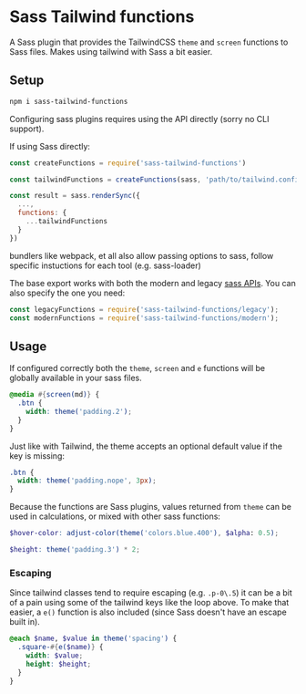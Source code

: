 # Sass Tailwind functions

A Sass plugin that provides the TailwindCSS `theme` and `screen` functions
to Sass files. Makes using tailwind with Sass a bit easier.

## Setup

```sh
npm i sass-tailwind-functions
```

Configuring sass plugins requires using the API directly (sorry no CLI support).

If using Sass directly:

```js
const createFunctions = require('sass-tailwind-functions')

const tailwindFunctions = createFunctions(sass, 'path/to/tailwind.config.js')

const result = sass.renderSync({
  ...,
  functions: {
    ...tailwindFunctions
  }
})

```

bundlers like webpack, et all also allow passing options
to sass, follow specific instuctions for each tool (e.g. sass-loader)

The base export works with both the modern and legacy [sass
APIs](https://sass-lang.com/documentation/js-api). You can also specify the one
you need:

```js
const legacyFunctions = require('sass-tailwind-functions/legacy');
const modernFunctions = require('sass-tailwind-functions/modern');
```

## Usage

If configured correctly both the `theme`, `screen` and `e` functions will
be globally available in your sass files.

```scss
@media #{screen(md)} {
  .btn {
    width: theme('padding.2');
  }
}
```

Just like with Tailwind, the theme accepts an optional default value
if the key is missing:

```scss
.btn {
  width: theme('padding.nope', 3px);
}
```

Because the functions are Sass plugins, values returned from `theme`
can be used in calculations, or mixed with other sass functions:

```scss
$hover-color: adjust-color(theme('colors.blue.400'), $alpha: 0.5);

$height: theme('padding.3') * 2;
```

### Escaping

Since tailwind classes tend to require escaping (e.g. `.p-0\.5`) it
can be a bit of a pain using some of the tailwind keys like the loop above.
To make that easier, a `e()` function is also included (since Sass doesn't have an escape built in).

```scss
@each $name, $value in theme('spacing') {
  .square-#{e($name)} {
    width: $value;
    height: $height;
  }
}
```
